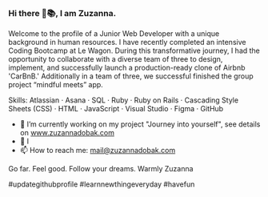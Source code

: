 ### Hi there 🚀📚, I am Zuzanna.
Welcome to the profile of a Junior Web Developer with a unique background in human resources. I have recently completed an intensive Coding Bootcamp at Le Wagon. During this transformative journey, I had the opportunity to collaborate with a diverse team of three to design, implement, and successfully launch a production-ready clone of Airbnb 'CarBnB.' Additionally in a team of three, we successful finished the group project “mindful meets” app.

Skills: Atlassian · Asana · SQL · Ruby · Ruby on Rails · Cascading Style Sheets (CSS) · HTML · JavaScript · Visual Studio · Figma · GitHub

- 🔭 I’m currently working on my project "Journey into yourself", see details on www.zuzannadobak.com
- 🌱 I  
- 📫 How to reach me: mail@zuzannadobak.com

Go far. Feel good. Follow your dreams. 
Warmly 
Zuzanna 

#updategithubprofile #learnnewthingeveryday #havefun
  


<!--
**zuzannadobak/zuzannadobak** is a ✨ _special_ ✨ repository because its `README.md` (this file) appears on your GitHub profile.

### Welcome to the profile of a Junior Web Developer with a unique background in human resources. I have recently completed an intensive Coding Bootcamp at Le Wagon. During this transformative journey, I had the opportunity to collaborate with a diverse team of three to design, implement, and successfully launch a production-ready clone of Airbnb 'CarBnB.' Additionally I successful finished the group project “mindful meets” app.


- 🔭 I’m currently working on my project "Journey into yourself", see details on www.zuzannadobak.com
- 🌱 I’m currently seeking to learn at bootcamp 42. 
- 📫 How to reach me: mail@zuzannadobak.com
- ⚡ Fun fact: ...
-->
